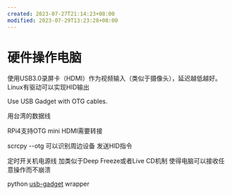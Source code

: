 ```yaml
---
created: 2023-07-27T21:14:23+08:00
modified: 2023-07-29T13:23:28+08:00
---
```


# 硬件操作电脑

使用USB3.0录屏卡（HDMI）作为视频输入（类似于摄像头），延迟越低越好。
Linux有驱动可以实现HID输出

Use USB Gadget with OTG cables.

用台湾的数据线

RPi4支持OTG mini HDMI需要转接

scrcpy --otg 可以识别周边设备 发送HID指令

定时开关机电源线 加类似于Deep Freeze或者Live CD机制 使得电脑可以接收任意操作而不崩溃

python [usb-gadget](https://pypi.org/project/usb-gadget/) wrapper
